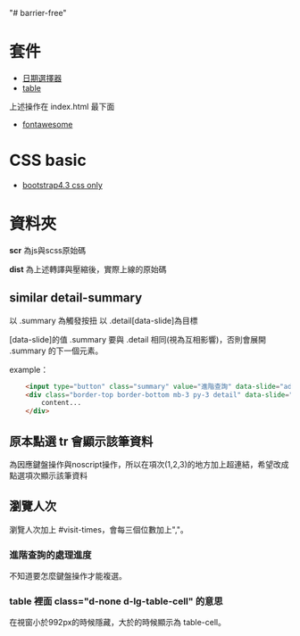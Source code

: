 "# barrier-free"

# 套件

* [日期選擇器](http://t1m0n.name/air-datepicker/docs/)
* [table](https://datatables.net/extensions/responsive/examples/styling/bootstrap4.html)

上述操作在 index.html 最下面

* [fontawesome](https://fontawesome.com/icons)

# CSS basic

* [bootstrap4.3 css only](https://getbootstrap.com/docs/4.3/getting-started/introduction/)

# 資料夾

**scr** 為js與scss原始碼

**dist** 為上述轉譯與壓縮後，實際上線的原始碼


## similar detail-summary

以 .summary 為觸發按扭
以 .detail[data-slide]為目標

[data-slide]的值 .summary 要與 .detail 相同(視為互相影響)，否則會展開 .summary 的下一個元素。

example：
```html
    <input type="button" class="summary" value="進階查詢" data-slide="advanced">
    <div class="border-top border-bottom mb-3 py-3 detail" data-slide="advanced">
        content...
    </div>
```


## 原本點選 tr 會顯示該筆資料

為因應鍵盤操作與noscript操作，所以在項次(1,2,3)的地方加上超連結，希望改成點選項次顯示該筆資料

## 瀏覽人次

瀏覽人次加上 #visit-times，會每三個位數加上","。

### 進階查詢的處理進度

不知道要怎麼鍵盤操作才能複選。

### table 裡面 class="d-none d-lg-table-cell" 的意思

在視窗小於992px的時候隱藏，大於的時候顯示為 table-cell。